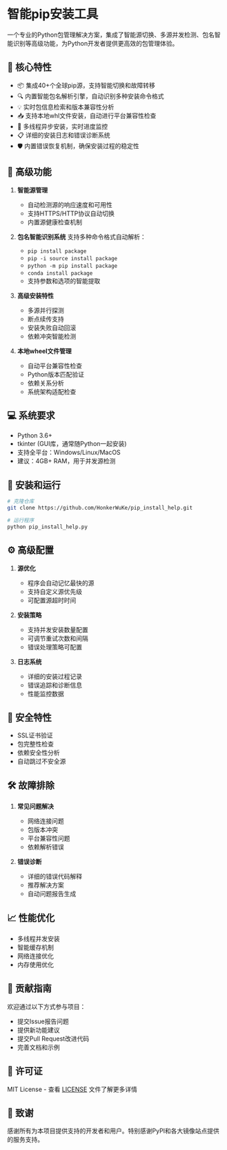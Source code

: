 # 智能pip安装工具

一个专业的Python包管理解决方案，集成了智能源切换、多源并发检测、包名智能识别等高级功能，为Python开发者提供更高效的包管理体验。

## 🌟 核心特性

- 📦 集成40+个全球pip源，支持智能切换和故障转移
- 🔍 内置智能包名解析引擎，自动识别多种安装命令格式
- 💡 实时包信息检索和版本兼容性分析
- 📥 支持本地whl文件安装，自动进行平台兼容性检查
- 🔄 多线程异步安装，实时进度监控
- 📋 详细的安装日志和错误诊断系统
- 🛡️ 内置错误恢复机制，确保安装过程的稳定性

## 🚀 高级功能

1. **智能源管理**
   - 自动检测源的响应速度和可用性
   - 支持HTTPS/HTTP协议自动切换
   - 内置源健康检查机制

2. **包名智能识别系统**
   支持多种命令格式自动解析：
   - `pip install package`
   - `pip -i source install package`
   - `python -m pip install package`
   - `conda install package`
   - 支持参数和选项的智能提取

3. **高级安装特性**
   - 多源并行探测
   - 断点续传支持
   - 安装失败自动回滚
   - 依赖冲突智能检测

4. **本地wheel文件管理**
   - 自动平台兼容性检查
   - Python版本匹配验证
   - 依赖关系分析
   - 系统架构适配检查

## 💻 系统要求

- Python 3.6+
- tkinter (GUI库，通常随Python一起安装)
- 支持全平台：Windows/Linux/MacOS
- 建议：4GB+ RAM，用于并发源检测

## 🔧 安装和运行

```bash
# 克隆仓库
git clone https://github.com/HonkerWuKe/pip_install_help.git

# 运行程序
python pip_install_help.py
```

## ⚙️ 高级配置

1. **源优化**
   - 程序会自动记忆最快的源
   - 支持自定义源优先级
   - 可配置源超时时间

2. **安装策略**
   - 支持并发安装数量配置
   - 可调节重试次数和间隔
   - 错误处理策略可配置

3. **日志系统**
   - 详细的安装过程记录
   - 错误追踪和诊断信息
   - 性能监控数据

## 🔐 安全特性

- SSL证书验证
- 包完整性检查
- 依赖安全性分析
- 自动跳过不安全源

## 🛠️ 故障排除

1. **常见问题解决**
   - 网络连接问题
   - 包版本冲突
   - 平台兼容性问题
   - 依赖解析错误

2. **错误诊断**
   - 详细的错误代码解释
   - 推荐解决方案
   - 自动问题报告生成

## 📈 性能优化

- 多线程并发安装
- 智能缓存机制
- 网络连接优化
- 内存使用优化

## 🤝 贡献指南

欢迎通过以下方式参与项目：
- 提交Issue报告问题
- 提供新功能建议
- 提交Pull Request改进代码
- 完善文档和示例

## 📄 许可证

MIT License - 查看 [LICENSE](LICENSE) 文件了解更多详情

## 🌟 致谢

感谢所有为本项目提供支持的开发者和用户。特别感谢PyPI和各大镜像站点提供的服务支持。